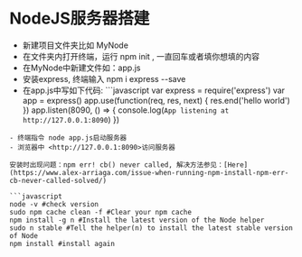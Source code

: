 # NodeJS服务器搭建

- 新建项目文件夹比如 MyNode
- 在文件夹内打开终端，运行 npm init , 一直回车或者填你想填的内容
- 在MyNode中新建文件如：app.js
- 安装express, 终端输入  npm i express --save
- 在app.js中写如下代码:
​```javascript
var express = require('express')
var app = express()
app.use(function(req, res, next) {
    res.end('hello world')
})
app.listen(8090, () => {
    console.log(`App listening at http://127.0.0.1:8090`)
})
```
- 终端指令 node app.js启动服务器
- 浏览器中 <http://127.0.0.1:8090>访问服务器

安装时出现问题：npm err! cb() never called, 解决方法参见：[Here](https://www.alex-arriaga.com/issue-when-running-npm-install-npm-err-cb-never-called-solved/)

```javascript
node -v #check version
sudo npm cache clean -f #Clear your npm cache
npm install -g n #Install the latest version of the Node helper
sudo n stable #Tell the helper(n) to install the latest stable version of Node
npm install #install again
```



